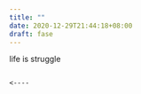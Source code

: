 ```yaml
---
title: ""
date: 2020-12-29T21:44:18+08:00
draft: fase
---
```


life is struggle
```

<----



```


